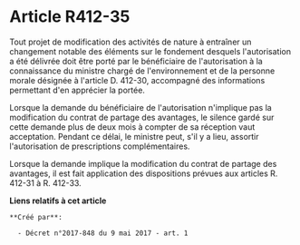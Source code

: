 # Article R412-35

Tout projet de modification des activités de nature à entraîner un changement notable des éléments sur le fondement desquels
l'autorisation a été délivrée doit être porté par le bénéficiaire de l'autorisation à la connaissance du ministre chargé de
l'environnement et de la personne morale désignée à l'article D. 412-30, accompagné des informations permettant d'en
apprécier la portée.

Lorsque la demande du bénéficiaire de l'autorisation n'implique pas la modification du contrat de partage des avantages, le
silence gardé sur cette demande plus de deux mois à compter de sa réception vaut acceptation. Pendant ce délai, le ministre
peut, s'il y a lieu, assortir l'autorisation de prescriptions complémentaires.

Lorsque la demande implique la modification du contrat de partage des avantages, il est fait application des dispositions
prévues aux articles R. 412-31 à R. 412-33.

**Liens relatifs à cet article**

	**Créé par**:

	  - Décret n°2017-848 du 9 mai 2017 - art. 1

